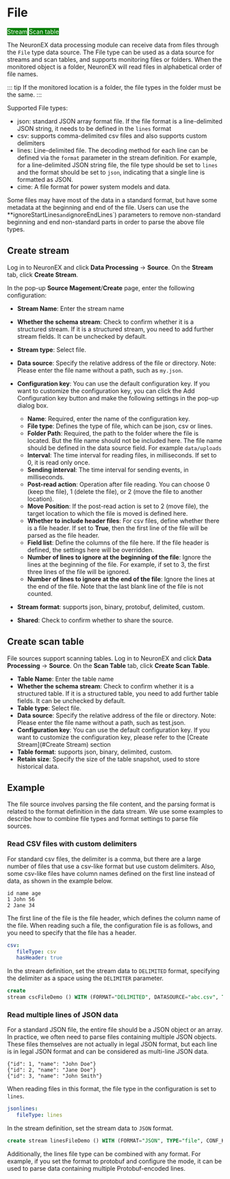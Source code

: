 # File

<span style="background:green;color:white;">Stream</span>        <span style="background:green;color:white">Scan table</span>


The NeuronEX data processing module can receive data from files through the `File` type data source. The File type can be used as a data source for streams and scan tables, and supports monitoring files or folders. When the monitored object is a folder, NeuronEX will read files in alphabetical order of file names.

::: tip
If the monitored location is a folder, the file types in the folder must be the same.
:::

Supported File types:

- json: standard JSON array format file. If the file format is a line-delimited JSON string, it needs to be defined in the `lines` format
- csv: supports comma-delimited csv files and also supports custom delimiters
- lines: Line-delimited file. The decoding method for each line can be defined via the `format` parameter in the stream definition. For example, for a line-delimited JSON string file, the file type should be set to `lines` and the format should be set to `json`, indicating that a single line is formatted as JSON.
- cime: A file format for power system models and data.

Some files may have most of the data in a standard format, but have some metadata at the beginning and end of the file. Users can use the **ignoreStartLines` and `ignoreEndLines`) parameters to remove non-standard beginning and end non-standard parts in order to parse the above file types.


## Create stream

Log in to NeuronEX and click **Data Processing** -> **Source**. On the **Stream** tab, click **Create Stream**.

In the pop-up **Source Magement**/**Create** page, enter the following configuration:

- **Stream Name**: Enter the stream name
- **Whether the schema stream**: Check to confirm whether it is a structured stream. If it is a structured stream, you need to add further stream fields. It can be unchecked by default.
- **Stream type**: Select file.
- **Data source**: Specify the relative address of the file or directory. Note: Please enter the file name without a path, such as `my.json`.
- **Configuration key**: You can use the default configuration key. If you want to customize the configuration key, you can click the Add Configuration key button and make the following settings in the pop-up dialog box. 
   - **Name**: Required, enter the name of the configuration key.
   - **File type**: Defines the type of file, which can be json, csv or lines.
   - **Folder Path**: Required, the path to the folder where the file is located. But the file name should not be included here. The file name should be defined in the data source field. For example `data/uploads`
   - **Interval**: The time interval for reading files, in milliseconds. If set to 0, it is read only once.
   - **Sending interval**: The time interval for sending events, in milliseconds.
   - **Post-read action**: Operation after file reading. You can choose 0 (keep the file), 1 (delete the file), or 2 (move the file to another location).
   - **Move Position**: If the post-read action is set to 2 (move file), the target location to which the file is moved is defined here.
   - **Whether to include header files**: For csv files, define whether there is a file header. If set to **True**, then the first line of the file will be parsed as the file header.
   - **Field list**: Define the columns of the file here. If the file header is defined, the settings here will be overridden.
   - **Number of lines to ignore at the beginning of the file**: Ignore the lines at the beginning of the file. For example, if set to 3, the first three lines of the file will be ignored.
   - **Number of lines to ignore at the end of the file**: Ignore the lines at the end of the file. Note that the last blank line of the file is not counted.
- **Stream format**: supports json, binary, protobuf, delimited, custom.

- **Shared**: Check to confirm whether to share the source.

## Create scan table

File sources support scanning tables. Log in to NeuronEX and click **Data Processing** -> **Source**. On the **Scan Table** tab, click **Create Scan Table**.

- **Table Name**: Enter the table name
- **Whether the schema stream**: Check to confirm whether it is a structured table. If it is a structured table, you need to add further table fields. It can be unchecked by default.
- **Table type**: Select file.
- **Data source**: Specify the relative address of the file or directory. Note: Please enter the file name without a path, such as test.json.
- **Configuration key**: You can use the default configuration key. If you want to customize the configuration key, please refer to the [Create Stream](#Create Stream) section
- **Table format**: supports json, binary, delimited, custom.
- **Retain size**: Specify the size of the table snapshot, used to store historical data.


## Example

The file source involves parsing the file content, and the parsing format is related to the format definition in the data stream. We use some examples to describe how to combine file types and format settings to parse file sources.

### Read CSV files with custom delimiters

For standard csv files, the delimiter is a comma, but there are a large number of files that use a csv-like format but use custom delimiters. Also, some csv-like files have column names defined on the first line instead of data, as shown in the example below.

```csv
id name age
1 John 56
2 Jane 34
```

The first line of the file is the file header, which defines the column name of the file. When reading such a file, the configuration file is as follows, and you need to specify that the file has a header.

```yaml
csv:
   fileType: csv
   hasHeader: true
```

In the stream definition, set the stream data to `DELIMITED` format, specifying the delimiter as a space using the `DELIMITER` parameter.

```SQL
create
stream cscFileDemo () WITH (FORMAT="DELIMITED", DATASOURCE="abc.csv", TYPE="file", DELIMITER=" ", CONF_KEY="csv"
```

### Read multiple lines of JSON data

For a standard JSON file, the entire file should be a JSON object or an array. In practice, we often need to parse files containing multiple JSON objects. These files themselves are not actually in legal JSON format, but each line is in legal JSON format and can be considered as multi-line JSON data.

```text
{"id": 1, "name": "John Doe"}
{"id": 2, "name": "Jane Doe"}
{"id": 3, "name": "John Smith"}
```

When reading files in this format, the file type in the configuration is set to `lines`.

```yaml
jsonlines:
   fileType: lines
```

In the stream definition, set the stream data to `JSON` format.

```SQL
create stream linesFileDemo () WITH (FORMAT="JSON", TYPE="file", CONF_KEY="jsonlines"
```

Additionally, the lines file type can be combined with any format. For example, if you set the format to protobuf and configure the mode, it can be used to parse data containing multiple Protobuf-encoded lines.